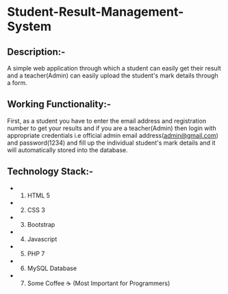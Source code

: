 # Student-Result-Management-System

## Description:- 

A simple web application through which a student can easily get their result and a teacher(Admin) can easily upload the student's mark details through a form.

## Working Functionality:-

First, as a student you have to enter the email address and registration number to get your results and if you are a teacher(Admin) then login with appropriate credentials i.e official admin email address(admin@gmail.com) and password(1234) and fill up the individual student's mark details and it will automatically stored into the database.

## Technology Stack:-

* 1) HTML 5
* 2) CSS 3
* 3) Bootstrap
* 4) Javascript
* 5) PHP 7
* 6) MySQL Database
* 7) Some Coffee ☕ (Most Important for Programmers)







